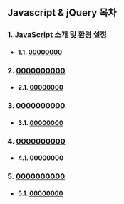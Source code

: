 ## Javascript & jQuery 목차

### 1. [JavaScript 소개 및 환경 설정](00000000000)  
- #### 1.1. [00000000](0000000000)

### 2. [0000000000](00000000000000)  
- #### 2.1. [00000000](0000000000)

### 3. [0000000000](00000000000000)  
- #### 3.1. [00000000](0000000000)

### 4. [0000000000](00000000000000)  
- #### 4.1. [00000000](0000000000)

### 5. [0000000000](00000000000000)  
- #### 5.1. [00000000](0000000000)
